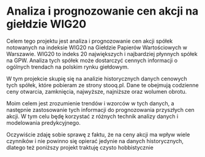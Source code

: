 # Analiza i prognozowanie cen akcji na giełdzie WIG20

Celem tego projektu jest analiza i prognozowanie cen akcji spółek notowanych na indeksie WIG20 na Giełdzie Papierów Wartościowych w Warszawie. WIG20 to indeks 20 największych i najbardziej płynnych spółek na GPW. Analiza tych spółek może dostarczyć cennych informacji o ogólnych trendach na polskim rynku giełdowym.

W tym projekcie skupię się na analizie historycznych danych cenowych tych spółek, które pobieram ze strony stooq.pl. Dane te obejmują codzienne ceny otwarcia, zamknięcia, najwyższe, najniższe oraz wolumen obrotu.

Moim celem jest zrozumienie trendów i wzorców w tych danych, a następnie zastosowanie tych informacji do prognozowania przyszłych cen akcji. W tym celu będę korzystać z różnych technik analizy danych i modelowania predykcyjnego.

Oczywiście zdaję sobie sprawę z faktu, że na ceny akcji ma wpływ wiele czynników i nie powinno się opierać jedynie na danych historycznych, dlatego też poniższy projekt traktuję czysto hobbistycznie 
